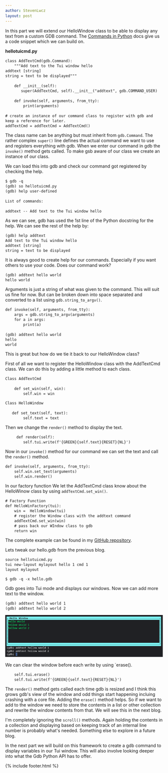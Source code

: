 ```yaml
---
author: StevenLwcz
layout: post
---
```

In this part we will extend our HelloWindow class to be able to display any text from a custom GDB command. 
The [Commands in Python](https://sourceware.org/gdb/onlinedocs/gdb/Commands-In-Python.html#Commands-In-Python) docs give us a code snippet which we can build on.

**hellotuicmd.py**

```
class AddTextCmd(gdb.Command):
    """Add text to the Tui window hello
addtext [string]
string = text to be displayed"""

    def __init__(self):
       super(AddTextCmd, self).__init__("addtext", gdb.COMMAND_USER)

    def invoke(self, arguments, from_tty):
        print(arguments)

# create an instance of our command class to register with gdb and keep a reference for later.
addTextCmd = addTextCmd = AddTextCmd()

```

The class name can be anything but must inherit from `gdb.Command`. The rather complex `super()` line defines the actual command we want to use and registers everything with gdb. When we enter our command in gdb the `invoke()` method gets called. To make gsb aware of our class we create an instance of our class. 

We can load this into gdb and check our command got registered by checking the help.

```
$ gdb -q
(gdb) so hellotuicmd.py
(gdb) help user-defined

List of commands:

addtext -- Add text to the Tui window hello
```

As we can see, gdb has used the 1st line of the Python docstring for the help. We can see the rest of the help by:

```
(gdb) help addtext
Add text to the Tui window hello
addtext [string]
string = text to be displayed
```

 It is always good to create help for our commands. Especially if you want others to use your code. Does our command work?

```
(gdb) addtext hello world
hello world
```

Arguments is just a string of what was given to the command. This will suit us fine for now. But can be broken down into space separated and converted to a list using `gdb.string_to_argv()`.

```
def invoke(self, arguments, from_tty):
    args = gdb.string_to_argv(arguments)
    for a in args:
        print(a)

(gdb) addtext hello world
hello
world
```

This is great but how do we tie it back to our HelloWindow class?

First of all we want to register the HelloWindow class with the AddTextCmd class. We can do this by adding a little method to each class.

```
Class AddTextCmd

    def set_win(self, win):
        self.win = win
```
```
Class HelloWindow

   def set_text(self, text):
        self.text = text
```

Then we change the `render()` method to display the text.

```
     def render(self):
        self.tui.write(f'{GREEN}{self.text}{RESET}{NL}')
```

Now in our `invoke()` method for our command we can set the text and call the `render()` method.

```
def invoke(self, arguments, from_tty):
    self.win.set_text(arguments)
    self.win.render()
```

In our factory function We let the AddTextCmd class know about the HelloWinow class by using `addTextCmd.set_win()`.

```
# Factory Function
def HelloWinFactory(tui):
    win =  HelloWindow(tui)
    # register the Window class with the addtext command
    addTextCmd.set_win(win)
    # pass back our WIndow class to gdb
    return win
```

The complete example can be found in my [GitHub repository](https://github.com/StevenLwcz/gdb-python-blog).

Lets tweak our hello.gdb from the previous blog.

```
source hellotuicmd.py
tui new-layout mylayout hello 1 cmd 1
layout mylayout
```

```
$ gdb -q -x hello.gdb
```
Gdb goes into Tui mode and displays our windows. Now we can add more text to the window.

```
(gdb) addtext hello world 1
(gdb) addtext hello world 2
```
![](/images/TuiWindow2.png)

We can clear the window before each write by using `erase().

```
    self.tui.erase()
    self.tui.write(f'{GREEN}{self.text}{RESET}{NL}')
````

The `render()` method gets called each time gdb is resized and I think this grows gdb's view of the window and odd things start happening incluing crashing with a core file. Adding the `erase()` method helps. So if we want to add to the window we need to store the contents in a list or other collection and rewrite the window contents from that. We will see this in the next blog.

I'm completely ignoring the `scroll()` methods. Again holding the contents in a collection and displaying based on keeping track of an internal line number is probably what's needed. Something else to explore in a future blog.

In the next part we will build on this framework to create a gdb command to display variables in our Tui window. This will also involve looking deeper into what the Gdb Python API has to offer.

{% include footer.html %}
